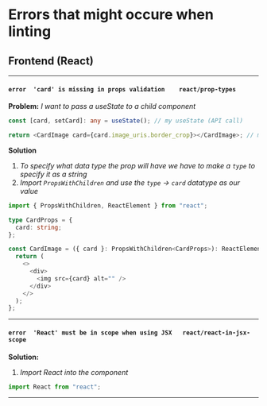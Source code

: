 # Errors that might occure when linting

## Frontend (React)

---

#### `error  'card' is missing in props validation    react/prop-types`

**Problem:**
_I want to pass a useState to a child component_

```ts
const [card, setCard]: any = useState(); // my useState (API call)

return <CardImage card={card.image_uris.border_crop}></CardImage>; // my prop (an image string ("url"))
```

**Solution**

1. _To specify what data type the prop will have we have to make a `type` to specify it as a string_
2. _Import `PropsWithChildren` and use the `type` -> `card` datatype as our value_

```ts
import { PropsWithChildren, ReactElement } from "react";

type CardProps = {
  card: string;
};

const CardImage = ({ card }: PropsWithChildren<CardProps>): ReactElement => {
  return (
    <>
      <div>
        <img src={card} alt="" />
      </div>
    </>
  );
};
```

---

#### `error  'React' must be in scope when using JSX   react/react-in-jsx-scope`

**Solution:**

1. _Import React into the component_

```ts
import React from "react";
```

---

